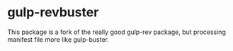 # gulp-revbuster

This package is a fork of the really good gulp-rev package, but processing manifest file more like gulp-buster.
